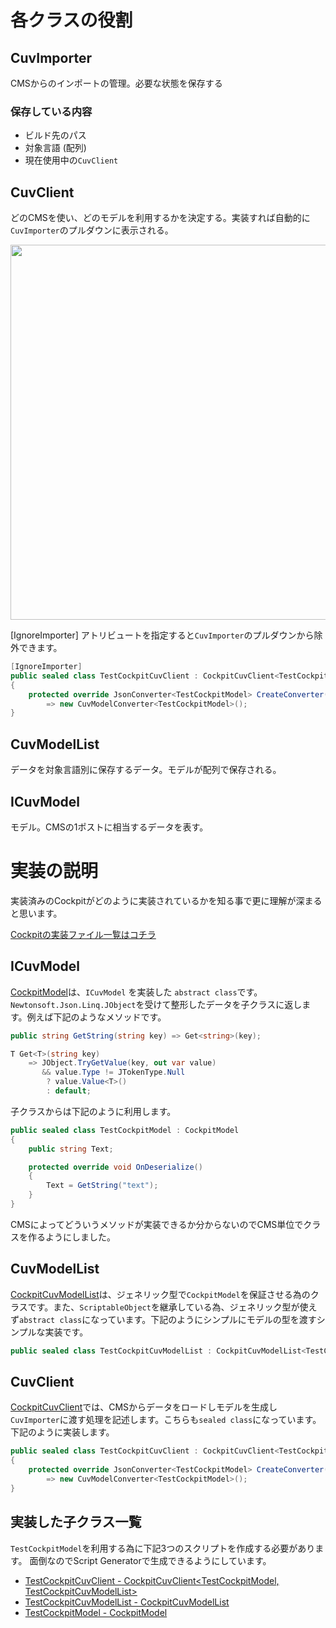 
# 各クラスの役割

## CuvImporter

CMSからのインポートの管理。必要な状態を保存する

### 保存している内容

- ビルド先のパス
- 対象言語 (配列)
- 現在使用中の`CuvClient`

## CuvClient

どのCMSを使い、どのモデルを利用するかを決定する。実装すれば自動的に`CuvImporter`のプルダウンに表示される。

<img src="/Users/umac/Harapeco/Apps/IShix/CMSuniVortex/CMSuniVortex/docs/assets/select_client.png" width="600"/>

[IgnoreImporter] アトリビュートを指定すると`CuvImporter`のプルダウンから除外できます。

```csharp
[IgnoreImporter]
public sealed class TestCockpitCuvClient : CockpitCuvClient<TestCockpitModel, TestCockpitCuvModelList>
{
    protected override JsonConverter<TestCockpitModel> CreateConverter()
        => new CuvModelConverter<TestCockpitModel>();
}

```

## CuvModelList<T>

データを対象言語別に保存するデータ。モデルが配列で保存される。

## ICuvModel

モデル。CMSの1ポストに相当するデータを表す。

# 実装の説明

実装済みのCockpitがどのように実装されているかを知る事で更に理解が深まると思います。

[Cockpitの実装ファイル一覧はコチラ](https://github.com/IShix-g/CMSuniVortex/tree/main/Packages/CMSuniVortex/Runtime/Cockpit)

## ICuvModel

[CockpitModel](https://github.com/IShix-g/CMSuniVortex/blob/main/Packages/CMSuniVortex/Runtime/Cockpit/CockpitModel.cs)は、`ICuvModel` を実装した `abstract class`です。`Newtonsoft.Json.Linq.JObject`を受けて整形したデータを子クラスに返します。例えば下記のようなメソッドです。

```csharp
public string GetString(string key) => Get<string>(key);

T Get<T>(string key)
    => JObject.TryGetValue(key, out var value)
       && value.Type != JTokenType.Null
        ? value.Value<T>()
        : default;
```

子クラスからは下記のように利用します。

```csharp
public sealed class TestCockpitModel : CockpitModel
{
    public string Text;

    protected override void OnDeserialize()
    {
        Text = GetString("text");
    }
}
```

CMSによってどういうメソッドが実装できるか分からないのでCMS単位でクラスを作るようにしました。

## CuvModelList<T>

[CockpitCuvModelList<T>](https://github.com/IShix-g/CMSuniVortex/blob/main/Packages/CMSuniVortex/Runtime/Cockpit/CockpitCuvModelList.cs)は、ジェネリック型で`CockpitModel`を保証させる為のクラスです。また、`ScriptableObject`を継承している為、ジェネリック型が使えず`abstract class`になっています。下記のようにシンプルにモデルの型を渡すシンプルな実装です。

```csharp
public sealed class TestCockpitCuvModelList : CockpitCuvModelList<TestCockpitModel> {}
```

## CuvClient

[CockpitCuvClient](https://github.com/IShix-g/CMSuniVortex/blob/main/Packages/CMSuniVortex/Runtime/Cockpit/CockpitCuvClient.cs)では、CMSからデータをロードしモデルを生成し`CuvImporter`に渡す処理を記述します。こちらも`sealed class`になっています。下記のように実装します。

```csharp
public sealed class TestCockpitCuvClient : CockpitCuvClient<TestCockpitModel, TestCockpitCuvModelList>
{
    protected override JsonConverter<TestCockpitModel> CreateConverter()
        => new CuvModelConverter<TestCockpitModel>();
}
```

## 実装した子クラス一覧

`TestCockpitModel`を利用する為に下記3つのスクリプトを作成する必要があります。
面倒なのでScript Generatorで生成できるようにしています。

- [TestCockpitCuvClient - CockpitCuvClient<TestCockpitModel, TestCockpitCuvModelList>](https://github.com/IShix-g/CMSuniVortex/blob/main/Packages/CMSuniVortex/Samples~/Import/Scripts/TestCockpitCuvClient.cs)
- [TestCockpitCuvModelList - CockpitCuvModelList<TestCockpitModel>](https://github.com/IShix-g/CMSuniVortex/blob/main/Packages/CMSuniVortex/Samples~/Import/Scripts/TestCockpitCuvModelList.cs)
- [TestCockpitModel - CockpitModel](https://github.com/IShix-g/CMSuniVortex/blob/main/Packages/CMSuniVortex/Samples~/Import/Scripts/TestCockpitModel.cs)